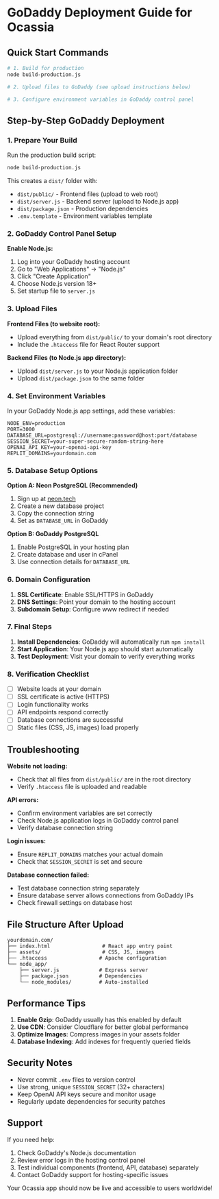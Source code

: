 # GoDaddy Deployment Guide for Ocassia

## Quick Start Commands

```bash
# 1. Build for production
node build-production.js

# 2. Upload files to GoDaddy (see upload instructions below)

# 3. Configure environment variables in GoDaddy control panel
```

## Step-by-Step GoDaddy Deployment

### 1. Prepare Your Build

Run the production build script:
```bash
node build-production.js
```

This creates a `dist/` folder with:
- `dist/public/` - Frontend files (upload to web root)
- `dist/server.js` - Backend server (upload to Node.js app)
- `dist/package.json` - Production dependencies
- `.env.template` - Environment variables template

### 2. GoDaddy Control Panel Setup

**Enable Node.js:**
1. Log into your GoDaddy hosting account
2. Go to "Web Applications" → "Node.js"
3. Click "Create Application" 
4. Choose Node.js version 18+
5. Set startup file to `server.js`

### 3. Upload Files

**Frontend Files (to website root):**
- Upload everything from `dist/public/` to your domain's root directory
- Include the `.htaccess` file for React Router support

**Backend Files (to Node.js app directory):**
- Upload `dist/server.js` to your Node.js application folder
- Upload `dist/package.json` to the same folder

### 4. Set Environment Variables

In your GoDaddy Node.js app settings, add these variables:

```env
NODE_ENV=production
PORT=3000
DATABASE_URL=postgresql://username:password@host:port/database
SESSION_SECRET=your-super-secure-random-string-here
OPENAI_API_KEY=your-openai-api-key
REPLIT_DOMAINS=yourdomain.com
```

### 5. Database Setup Options

**Option A: Neon PostgreSQL (Recommended)**
1. Sign up at [neon.tech](https://neon.tech)
2. Create a new database project
3. Copy the connection string
4. Set as `DATABASE_URL` in GoDaddy

**Option B: GoDaddy PostgreSQL**
1. Enable PostgreSQL in your hosting plan
2. Create database and user in cPanel
3. Use connection details for `DATABASE_URL`

### 6. Domain Configuration

1. **SSL Certificate**: Enable SSL/HTTPS in GoDaddy
2. **DNS Settings**: Point your domain to the hosting account
3. **Subdomain Setup**: Configure www redirect if needed

### 7. Final Steps

1. **Install Dependencies**: GoDaddy will automatically run `npm install`
2. **Start Application**: Your Node.js app should start automatically
3. **Test Deployment**: Visit your domain to verify everything works

### 8. Verification Checklist

- [ ] Website loads at your domain
- [ ] SSL certificate is active (HTTPS)
- [ ] Login functionality works
- [ ] API endpoints respond correctly
- [ ] Database connections are successful
- [ ] Static files (CSS, JS, images) load properly

## Troubleshooting

**Website not loading:**
- Check that all files from `dist/public/` are in the root directory
- Verify `.htaccess` file is uploaded and readable

**API errors:**
- Confirm environment variables are set correctly
- Check Node.js application logs in GoDaddy control panel
- Verify database connection string

**Login issues:**
- Ensure `REPLIT_DOMAINS` matches your actual domain
- Check that `SESSION_SECRET` is set and secure

**Database connection failed:**
- Test database connection string separately
- Ensure database server allows connections from GoDaddy IPs
- Check firewall settings on database host

## File Structure After Upload

```
yourdomain.com/
├── index.html                 # React app entry point
├── assets/                    # CSS, JS, images
├── .htaccess                 # Apache configuration
└── node_app/
    ├── server.js             # Express server
    ├── package.json          # Dependencies
    └── node_modules/         # Auto-installed
```

## Performance Tips

1. **Enable Gzip**: GoDaddy usually has this enabled by default
2. **Use CDN**: Consider Cloudflare for better global performance
3. **Optimize Images**: Compress images in your assets folder
4. **Database Indexing**: Add indexes for frequently queried fields

## Security Notes

- Never commit `.env` files to version control
- Use strong, unique `SESSION_SECRET` (32+ characters)
- Keep OpenAI API keys secure and monitor usage
- Regularly update dependencies for security patches

## Support

If you need help:
1. Check GoDaddy's Node.js documentation
2. Review error logs in the hosting control panel
3. Test individual components (frontend, API, database) separately
4. Contact GoDaddy support for hosting-specific issues

Your Ocassia app should now be live and accessible to users worldwide!